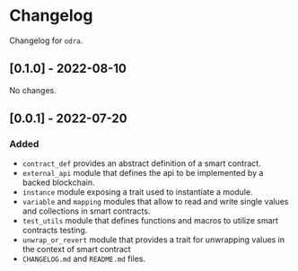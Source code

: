# Changelog

Changelog for `odra`.

## [0.1.0] - 2022-08-10
No changes.

## [0.0.1] - 2022-07-20
### Added
- `contract_def` provides an abstract definition of a smart contract.
- `external_api` module that defines the api to be implemented by a backed blockchain.
- `instance` module exposing a trait used to instantiate a module.
- `variable` and `mapping` modules that allow to read and write single values and collections in smart contracts.
- `test_utils` module that defines functions and macros to utilize smart contracts testing.
- `unwrap_or_revert` module that provides a trait for unwrapping values in the context of smart contract
- `CHANGELOG.md` and `README.md` files.
